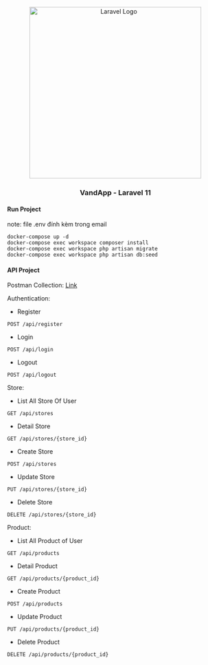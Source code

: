 <p align="center"><a href="https://laravel.com" target="_blank"><img src="https://raw.githubusercontent.com/laravel/art/master/logo-lockup/5%20SVG/2%20CMYK/1%20Full%20Color/laravel-logolockup-cmyk-red.svg" width="400" alt="Laravel Logo"></a></p>

<h3 align="center">VandApp - Laravel 11</h3>
<h4>Run Project</h4>
note: file .env đính kèm trong email 

```
docker-compose up -d
docker-compose exec workspace composer install
docker-compose exec workspace php artisan migrate
docker-compose exec workspace php artisan db:seed
```

<h4>API Project</h4>
<p>
Postman Collection: <a href="https://www.postman.com/restless-astronaut-316794/workspace/vandapp/collection/17857152-a9d889d1-25ec-48e3-ba3a-c2027ba35c89?action=share&creator=17857152" target="_blank">Link</a> 
</p>

Authentication:
- Register
```
POST /api/register
```
- Login
```
POST /api/login
```
- Logout
```
POST /api/logout
```

Store:
- List All Store Of User
```
GET /api/stores
```
- Detail Store
```
GET /api/stores/{store_id}
```
- Create Store
```
POST /api/stores
```
- Update Store
```
PUT /api/stores/{store_id}
```
- Delete Store
```
DELETE /api/stores/{store_id}
```

Product:
- List All Product of User
```
GET /api/products
```
- Detail Product
```
GET /api/products/{product_id}
```
- Create Product
```
POST /api/products
```
- Update Product
```
PUT /api/products/{product_id}
```
- Delete Product
```
DELETE /api/products/{product_id}
```
